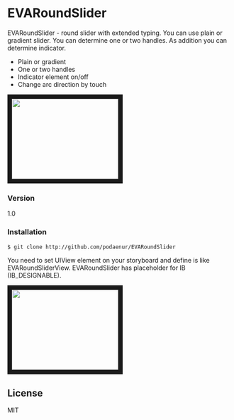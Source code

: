 # EVARoundSlider

EVARoundSlider - round slider with extended typing. You can use plain or gradient slider. You can determine one or two handles. As addition you can determine indicator.

  - Plain or gradient
  - One or two handles
  - Indicator element on/off
  - Change arc direction by touch

<a href="https://youtu.be/6FqsfMz0wWw" target="_blank"><img src="https://www.youtube.com/upload_thumbnail?v=moi_cEGQVwA&t=2&ts=1456822338050" width="240" height="180" border="10" /></a>

### Version
1.0

### Installation

```sh
$ git clone http://github.com/podaenur/EVARoundSlider
```
You need to set UIView element on your storyboard and define is like EVARoundSliderView. EVARoundSlider has placeholder for IB (IB_DESIGNABLE).

<a href="https://youtu.be/moi_cEGQVwA" target="_blank"><img src="https://www.youtube.com/upload_thumbnail?v=6FqsfMz0wWw&t=2&ts=1456822441336" width="240" height="180" border="10" /></a>

License
----

MIT

